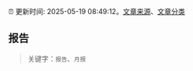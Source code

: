 :alarm_clock: 更新时间: 2025-05-19 08:49:12。[文章来源](/README.md)、[文章分类](/TAGS.md)

## 报告


> 关键字：`报告`、`月报`



